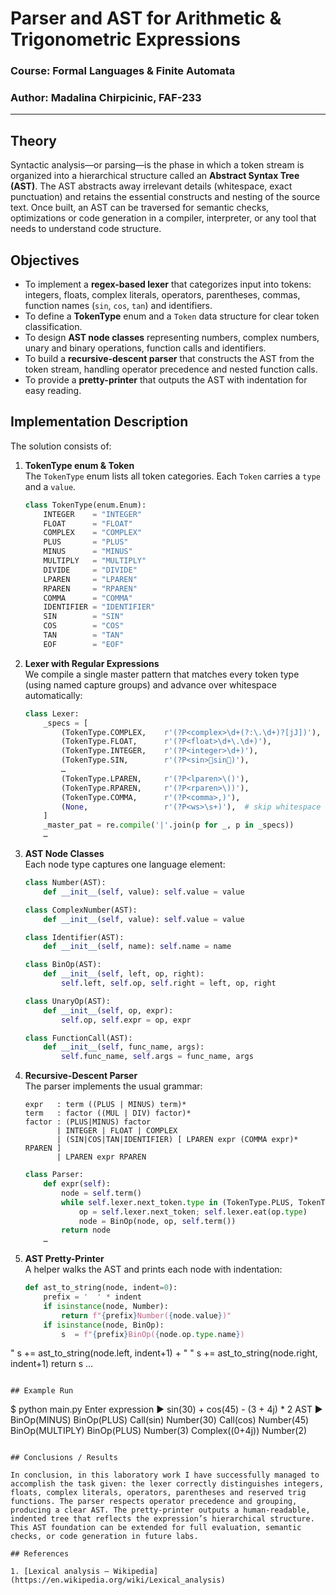# Parser and AST for Arithmetic & Trigonometric Expressions

### Course: Formal Languages & Finite Automata  
### Author: Madalina Chirpicinic, FAF-233

----

## Theory  
Syntactic analysis—or parsing—is the phase in which a token stream is organized into a hierarchical structure called an **Abstract Syntax Tree (AST)**. The AST abstracts away irrelevant details (whitespace, exact punctuation) and retains the essential constructs and nesting of the source text. Once built, an AST can be traversed for semantic checks, optimizations or code generation in a compiler, interpreter, or any tool that needs to understand code structure.

## Objectives

* To implement a **regex-based lexer** that categorizes input into tokens: integers, floats, complex literals, operators, parentheses, commas, function names (`sin`, `cos`, `tan`) and identifiers.  
* To define a **TokenType** enum and a `Token` data structure for clear token classification.  
* To design **AST node classes** representing numbers, complex numbers, unary and binary operations, function calls and identifiers.  
* To build a **recursive-descent parser** that constructs the AST from the token stream, handling operator precedence and nested function calls.  
* To provide a **pretty-printer** that outputs the AST with indentation for easy reading.

## Implementation Description

The solution consists of:

1. **TokenType enum & Token**  
   The `TokenType` enum lists all token categories. Each `Token` carries a `type` and a `value`.

   ```python
   class TokenType(enum.Enum):
       INTEGER    = "INTEGER"
       FLOAT      = "FLOAT"
       COMPLEX    = "COMPLEX"
       PLUS       = "PLUS"
       MINUS      = "MINUS"
       MULTIPLY   = "MULTIPLY"
       DIVIDE     = "DIVIDE"
       LPAREN     = "LPAREN"
       RPAREN     = "RPAREN"
       COMMA      = "COMMA"
       IDENTIFIER = "IDENTIFIER"
       SIN        = "SIN"
       COS        = "COS"
       TAN        = "TAN"
       EOF        = "EOF"
   ```

2. **Lexer with Regular Expressions**  
   We compile a single master pattern that matches every token type (using named capture groups) and advance over whitespace automatically:

   ```python
   class Lexer:
       _specs = [
           (TokenType.COMPLEX,    r'(?P<complex>\d+(?:\.\d+)?[jJ])'),
           (TokenType.FLOAT,      r'(?P<float>\d+\.\d+)'),
           (TokenType.INTEGER,    r'(?P<integer>\d+)'),
           (TokenType.SIN,        r'(?P<sin>sin)'),
           …  
           (TokenType.LPAREN,     r'(?P<lparen>\()'),
           (TokenType.RPAREN,     r'(?P<rparen>\))'),
           (TokenType.COMMA,      r'(?P<comma>,)'),
           (None,                 r'(?P<ws>\s+)'),  # skip whitespace
       ]
       _master_pat = re.compile('|'.join(p for _, p in _specs))
       …
   ```

3. **AST Node Classes**  
   Each node type captures one language element:

   ```python
   class Number(AST):
       def __init__(self, value): self.value = value

   class ComplexNumber(AST):
       def __init__(self, value): self.value = value

   class Identifier(AST):
       def __init__(self, name): self.name = name

   class BinOp(AST):
       def __init__(self, left, op, right):
           self.left, self.op, self.right = left, op, right

   class UnaryOp(AST):
       def __init__(self, op, expr):
           self.op, self.expr = op, expr

   class FunctionCall(AST):
       def __init__(self, func_name, args):
           self.func_name, self.args = func_name, args
   ```

4. **Recursive-Descent Parser**  
   The parser implements the usual grammar:

   ```
   expr   : term ((PLUS | MINUS) term)*
   term   : factor ((MUL | DIV) factor)*
   factor : (PLUS|MINUS) factor
          | INTEGER | FLOAT | COMPLEX
          | (SIN|COS|TAN|IDENTIFIER) [ LPAREN expr (COMMA expr)* RPAREN ]
          | LPAREN expr RPAREN
   ```

   ```python
   class Parser:
       def expr(self):
           node = self.term()
           while self.lexer.next_token.type in (TokenType.PLUS, TokenType.MINUS):
               op = self.lexer.next_token; self.lexer.eat(op.type)
               node = BinOp(node, op, self.term())
           return node
       …
   ```

5. **AST Pretty-Printer**  
   A helper walks the AST and prints each node with indentation:

   ```python
   def ast_to_string(node, indent=0):
       prefix = '  ' * indent
       if isinstance(node, Number):
           return f"{prefix}Number({node.value})"
       if isinstance(node, BinOp):
           s  = f"{prefix}BinOp({node.op.type.name})
"
           s += ast_to_string(node.left, indent+1) + "
"
           s += ast_to_string(node.right, indent+1)
           return s
       …
   ```

## Example Run

```
$ python main.py
Enter expression ▶ sin(30) + cos(45) - (3 + 4j) * 2
AST ▶
BinOp(MINUS)
  BinOp(PLUS)
    Call(sin)
      Number(30)
    Call(cos)
      Number(45)
  BinOp(MULTIPLY)
    BinOp(PLUS)
      Number(3)
      Complex((0+4j))
    Number(2)
```

## Conclusions / Results

In conclusion, in this laboratory work I have successfully managed to accomplish the task given: the lexer correctly distinguishes integers, floats, complex literals, operators, parentheses and reserved trig functions. The parser respects operator precedence and grouping, producing a clear AST. The pretty-printer outputs a human-readable, indented tree that reflects the expression’s hierarchical structure. This AST foundation can be extended for full evaluation, semantic checks, or code generation in future labs.

## References

1. [Lexical analysis – Wikipedia](https://en.wikipedia.org/wiki/Lexical_analysis)  
